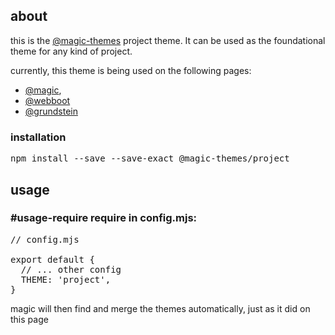 <Hero state></Hero>

<div>

<h2 id='about'>about</h2>

this is the
[@magic-themes](https://github.com/magic-themes)
project theme. It can be used as the foundational theme for any kind of project.

currently, this theme is being used on the following pages:

* [@magic](https://magic.github.io),
* [@webboot](https://webboot.org)
* [@grundstein](https://grundstein.github.io)

### installation

<Pre>npm install --save --save-exact @magic-themes/project</Pre>

## usage

### #usage-require require in config.mjs:

<Pre>
// config.mjs

export default {
  // ... other config
  THEME: 'project',
}
</Pre>

magic will then find and merge the themes automatically, just as it did on this page

<ThemeVars state></ThemeVars>
</div>
